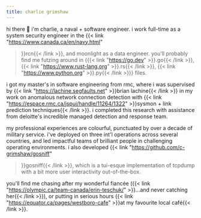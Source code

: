 ```yaml
---
title: charlie grimshaw
---
```


hi there 👋 i'm charlie, a naval + software engineer. i work full-time as a
system security engineer in the {{< link "https://www.canada.ca/en/navy.html"
>}}rcn{{< /link >}}, and moonlight as a data engineer. you'll probably 
find me futzing around in {{{< link "https://go.dev" >}}.go{{< /link >}}, {{<
link "https://www.rust-lang.org" >}}.rs{{< /link >}}, {{< link
"https://www.python.org" >}}.py{{< /link >}}} files.

i got my master's in software engineering from rmc, where i was supervised by
{{< link "https://lachine.segfaults.net" >}}brian lachine{{< /link >}} in my
work on anomalous network connection detection with {{< link
"https://espace.rmc.ca/jspui/handle/11264/1322" >}}sysmon + link prediction
techniques{{< /link >}}. i completed this research with assistance from
deloitte's incredible managed detection and response team.

my professional experiences are colourful, punctuated by over a decade of
military service. i've deployed on three int'l operations across several
countries, and led impactful teams of brilliant people in challenging operating
environments. i also developed {{< link "https://github.com/c-grimshaw/gosniff"
>}}gosniff{{< /link >}}, which is a tui-esque implementation of tcpdump with a
bit more user interactivity out-of-the-box.

you'll find me chasing after my wonderful fiancée ({{< link
"https://olympic.ca/team-canada/erin-teschuk/" >}}...and never catching her{{<
/link >}}), or putting in serious hours {{< link
"https://equator.ca/pages/westboro-cafe" >}}at my favourite local café{{< /link >}}.

